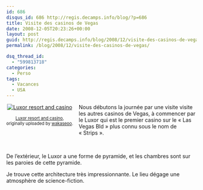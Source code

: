 ```yaml
---
id: 686
disqus_id: 686 http://regis.decamps.info/blog/?p=686
title: Visite des casinos de Vegas
date: 2008-12-05T20:23:26+00:00
layout: post
guid: http://regis.decamps.info/blog/2008/12/visite-des-casinos-de-vegas/
permalink: /blog/2008/12/visite-des-casinos-de-vegas/

dsq_thread_id:
  - "599813718"
categories:
  - Perso
tags:
  - Vacances
  - USA
---
```

<div style="float: left; text-align: center; margin-right: 15px; margin-bottom: 15px;">
  <a href="http://www.flickr.com/photos/wakaseoo/3095324377/" title="photo sharing"><img src="http://farm4.static.flickr.com/3100/3095324377_df3c0bf6fd_t.jpg" alt="Luxor resort and casino" /></a><br /> <span style="font-size: 0.8em; margin-top: 0px;"><br /> <a href="http://www.flickr.com/photos/wakaseoo/3095324377/">Luxor resort and casino</a>,<br /> originally uploaded by <a href="http://www.flickr.com/people/wakaseoo/">wakaseoo</a>.<br /> </span>
</div>

Nous débutons la journée par une visite visite les autres casinos de Vegas, à commencer par le Luxor qui est le premier casino sur le « Las Vegas Bld » plus connu sous le nom de « Strips ».
  
<br clear="all" />
  
<!--more-->

De l’extérieur, le Luxor a une forme de pyramide, et les chambres sont sur les paroies de cette pyramide.

Je trouve cette architecture très impressionnante. Le lieu dégage une atmosphère de science-fiction.
